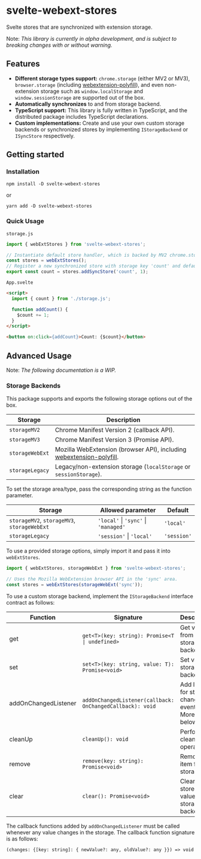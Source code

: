 # svelte-webext-stores

Svelte stores that are synchronized with extension storage.

Note: *This library is currently in alpha development, and is subject to breaking changes with or without warning.*

## Features

- **Different storage types support:** `chrome.storage` (either MV2 or MV3), `browser.storage` (including [webextension-polyfill](https://github.com/mozilla/webextension-polyfill)), and even non-extension storage such as `window.localStorage` and `window.sessionStorage` are supported out of the box.
- **Automatically synchronizes** to and from storage backend.
- **TypeScript support:** This library is fully written in TypeScript, and the distributed package includes TypeScript declarations.
- **Custom implementations:** Create and use your own custom storage backends or synchronized stores by implementing `IStorageBackend` or `ISyncStore` respectively.

## Getting started

### Installation

`npm install -D svelte-webext-stores`

or

`yarn add -D svelte-webext-stores`

### Quick Usage

`storage.js`

```javascript
import { webExtStores } from 'svelte-webext-stores';

// Instantiate default store handler, which is backed by MV2 chrome.storage.local
const stores = webExtStores();
// Register a new synchronized store with storage key 'count' and default value of 1
export const count = stores.addSyncStore('count', 1);
```

`App.svelte`

```html
<script>
  import { count } from './storage.js';

  function addCount() {
    $count += 1;
  }
</script>

<button on:click={addCount}>Count: {$count}</button>
```

## Advanced Usage

Note: *The following documentation is a WIP.*

### Storage Backends

This package supports and exports the following storage options out of the box.

| Storage | Description |
| --- | --- |
| `storageMV2` | Chrome Manifest Version 2 (callback API). |
| `storageMV3` | Chrome Manifest Version 3 (Promise API). |
| `storageWebExt` | Mozilla WebExtension (browser API), including [webextension-polyfill](https://github.com/mozilla/webextension-polyfill). |
| `storageLegacy` | Legacy/non-extension storage (`localStorage` or `sessionStorage`). |

To set the storage area/type, pass the corresponding string as the function parameter.

| Storage | Allowed parameter | Default
| --- | --- | --- |
| `storageMV2`, `storageMV3`, `storageWebExt` | `'local'` \| `'sync'` \| `'managed'` | `'local'` |
| `storageLegacy` | `'session'` \| `'local'` | `'session'`

To use a provided storage options, simply import it and pass it into `webExtStores`.

```js
import { webExtStores, storageWebExt } from 'svelte-webext-stores';

// Uses the Mozilla WebExtension browser API in the 'sync' area.
const stores = webExtStores(storageWebExt('sync'));
```

To use a custom storage backend, implement the `IStorageBackend` interface contract as follows:

| Function | Signature | Description |
| --- | --- | --- |
| get | `get<T>(key: string): Promise<T \| undefined>` | Get value from storage backend. |
| set | `set<T>(key: string, value: T): Promise<void>` | Set value in storage backend. |
| addOnChangedListener | `addOnChangedListener(callback: OnChangedCallback): void` | Add listener for storage change events. More info below. |
| cleanUp | `cleanUp(): void` | Perform clean up operations. |
| remove | `remove(key: string): Promise<void>` | Remove item from storage. |
| clear | `clear(): Promise<void>` | Clears all stored values from storage backend. |

The callback functions added by `addOnChangedListener` must be called whenever any value changes in the storage. The callback function signature is as follows:

`(changes: {[key: string]: { newValue?: any, oldValue?: any }}) => void`
